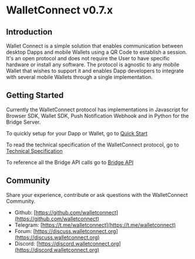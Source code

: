 # WalletConnect v0.7.x

## Introduction

Wallet Connect is a simple solution that enables communication between desktop Dapps and mobile Wallets using a QR Code to establish a session. It's an open protocol and does not require the User to have specific hardware or install any software. The protocol is agnostic to any mobile Wallet that wishes to support it and enables Dapp developers to integrate with several mobile Wallets through a single implementation.

## Getting Started

Currently the WalletConnect protocol has implementations in Javascript for Browser SDK, Wallet SDK, Push Notification Webhook and in Python for the Bridge Server.

To quickly setup for your Dapp or Wallet, go to [Quick Start](quick-start.md)

To read the technical specification of the WalletConnect protocol, go to [Technical Specification](tech-spec.md)

To reference all the Bridge API calls go to [Bridge API](bridge-api.md)

## Community

Share your experience, contribute or ask questions with the WalletConnect Community.

- Github: [https://github.com/walletconnect](https://github.com/walletconnect)
- Telegram: [https://t.me/walletconnect](https://t.me/walletconnect)
- Forum: [https://discuss.walletconnect.org](https://discuss.walletconnect.org)
- Discord: [https://discord.walletconnect.org](https://discord.walletconnect.org)
